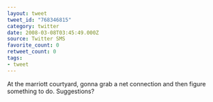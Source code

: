 ```yaml
---
layout: tweet
tweet_id: "768346815"
category: twitter
date: 2008-03-08T03:45:49.000Z
source: Twitter SMS
favorite_count: 0
retweet_count: 0
tags:
- tweet
---
```


At the marriott courtyard, gonna grab a net connection and then figure something to do. Suggestions?
